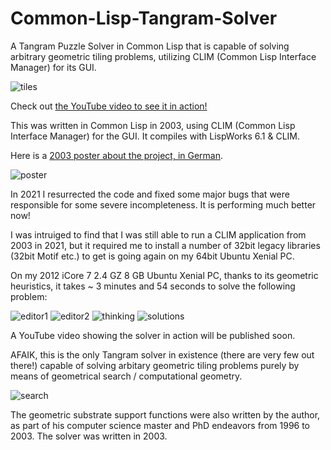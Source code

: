 # Common-Lisp-Tangram-Solver
A Tangram Puzzle Solver in Common Lisp that is capable of solving arbitrary geometric tiling problems, utilizing CLIM (Common Lisp Interface Manager) for its GUI. 

![tiles](pics/tiles.png)

Check out [the YouTube video to see it in action!](https://www.youtube.com/watch?v=UUn_np8I3zg) 

This was written in Common Lisp in 2003, using CLIM (Common Lisp
Interface Manager) for the GUI. It compiles with LispWorks 6.1 & CLIM.

Here is a [2003 poster about the project, in German](tangram-poster.pdf). 

![poster](pics/poster.jpg)

In 2021 I resurrected the code and fixed some major bugs that were
responsible for some severe incompleteness. It is performing much
better now!

I was intruiged to find that I was still able to run a CLIM
application from 2003 in 2021, but it required me to install a number
of 32bit legacy libraries (32bit Motif etc.) to get is going again on
my 64bit Ubuntu Xenial PC.

On my 2012 iCore 7 2.4 GZ 8 GB Ubuntu Xenial PC, thanks to its
geometric heuristics, it takes ~ 3 minutes and 54 seconds to solve the
following problem:

![editor1](pics/editor1.png)
![editor2](pics/editor2.png)
![thinking](pics/showthinking.png)
![solutions](pics/editor.jpg)

A YouTube video showing the solver in action will be published soon.

AFAIK, this is the only Tangram solver in existence (there are very
few out there!) capable of solving arbitary geometric tiling problems
purely by means of geometrical search / computational geometry. 

![search](pics/search.jpg)

The geometric substrate support functions were also written by the
author, as part of his computer science master and PhD endeavors from
1996 to 2003. The solver was written in 2003. 



